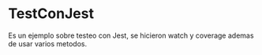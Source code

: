 # TestConJest
Es un ejemplo sobre testeo con Jest, se hicieron watch y coverage ademas de usar varios metodos.
